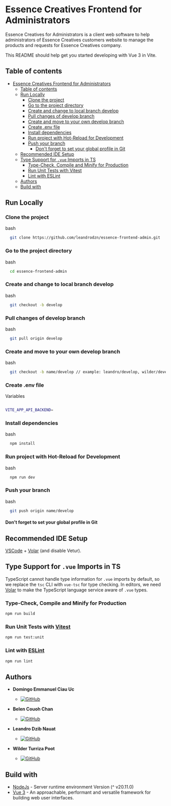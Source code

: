 # Essence Creatives Frontend for Administrators

Essence Creatives for Administrators is a client web software to help administrators of Essence Creatives customers website to manage the products and requests for Essence Creatives company.

This README should help get you started developing with Vue 3 in Vite.

## Table of contents

- [Essence Creatives Frontend for Administrators](#essence-creatives-frontend-for-administrators)
  - [Table of contents](#table-of-contents)
  - [Run Locally](#run-locally)
    - [Clone the project](#clone-the-project)
    - [Go to the project directory](#go-to-the-project-directory)
    - [Create and change to local branch develop](#create-and-change-to-local-branch-develop)
    - [Pull changes of develop branch](#pull-changes-of-develop-branch)
    - [Create and move to your own develop branch](#create-and-move-to-your-own-develop-branch)
    - [Create .env file](#create-env-file)
    - [Install dependencies](#install-dependencies)
    - [Run project with Hot-Reload for Development](#run-project-with-hot-reload-for-development)
    - [Push your branch](#push-your-branch)
      - [Don't forget to set your global profile in Git](#dont-forget-to-set-your-global-profile-in-git)
  - [Recommended IDE Setup](#recommended-ide-setup)
  - [Type Support for `.vue` Imports in TS](#type-support-for-vue-imports-in-ts)
    - [Type-Check, Compile and Minify for Production](#type-check-compile-and-minify-for-production)
    - [Run Unit Tests with Vitest](#run-unit-tests-with-vitest)
    - [Lint with ESLint](#lint-with-eslint)
  - [Authors](#authors)
  - [Build with](#build-with)

## Run Locally

### Clone the project

bash

```sh
  git clone https://github.com/leandrodzn/essence-frontend-admin.git
```

### Go to the project directory

bash

```sh
  cd essence-frontend-admin
```

### Create and change to local branch develop

bash

```sh
  git checkout -b develop
```

### Pull changes of develop branch

bash

```sh
  git pull origin develop
```

### Create and move to your own develop branch

bash

```sh
  git checkout -b name/develop // example: leandro/develop, wilder/develop
```

### Create .env file

Variables

```bash

VITE_APP_API_BACKEND=

```

### Install dependencies

bash

```sh
  npm install
```

### Run project with Hot-Reload for Development

bash

```sh
  npm run dev
```

### Push your branch

bash

```sh
  git push origin name/develop
```

#### Don't forget to set your global profile in Git

## Recommended IDE Setup

[VSCode](https://code.visualstudio.com/) + [Volar](https://marketplace.visualstudio.com/items?itemName=Vue.volar) (and disable Vetur).

## Type Support for `.vue` Imports in TS

TypeScript cannot handle type information for `.vue` imports by default, so we replace the `tsc` CLI with `vue-tsc` for type checking. In editors, we need [Volar](https://marketplace.visualstudio.com/items?itemName=Vue.volar) to make the TypeScript language service aware of `.vue` types.

### Type-Check, Compile and Minify for Production

```sh
npm run build
```

### Run Unit Tests with [Vitest](https://vitest.dev/)

```sh
npm run test:unit
```

### Lint with [ESLint](https://eslint.org/)

```sh
npm run lint
```

## Authors

- **Domingo Emmanuel Ciau Uc**

  - [![GitHub](https://img.shields.io/badge/GitHub-EmanuelCiau-red?style=flat&logo=github)](https://github.com/EmanuelCiau)

- **Belen Couoh Chan**

  - [![GitHub](https://img.shields.io/badge/GitHub-Belen2708-pink?style=flat&logo=github)](https://github.com/Belen2708)

- **Leandro Dzib Nauat**

  - [![GitHub](https://img.shields.io/badge/GitHub-leandrodzn-gold?style=flat&logo=github)](https://github.com/leandrodzn)

- **Wilder Turriza Poot**

  - [![GitHub](https://img.shields.io/badge/GitHub-WilderTurriza-blue?style=flat&logo=github)](https://github.com/WilderTurriza)

## Build with

- [NodeJs](https://nodejs.org/es) - Server runtime environment Version (^ v20.11.0)
- [Vue 3](https://vuejs.org/) - An approachable, performant and versatile framework for building web user interfaces.

